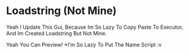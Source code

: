 # Loadstring (Not Mine)

Yeah I Update This Gui, Because Im So
Lazy To Copy Paste To Executor, And Im
Created Loadstring But Not Mine.

Yeah You Can Preview!
*I'm So Lazy To Put The Name Script :v
